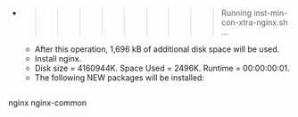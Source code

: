 * >>>>>>>>> Running inst-min-con-xtra-nginx.sh ...
  * After this operation, 1,696 kB of additional disk space will be used.
  * Install nginx.
  * Disk size = 4160944K. Space Used = 2496K. Runtime = 00:00:00:01.
  * The following NEW packages will be installed:
  ```bash
nginx nginx-common
  ```
